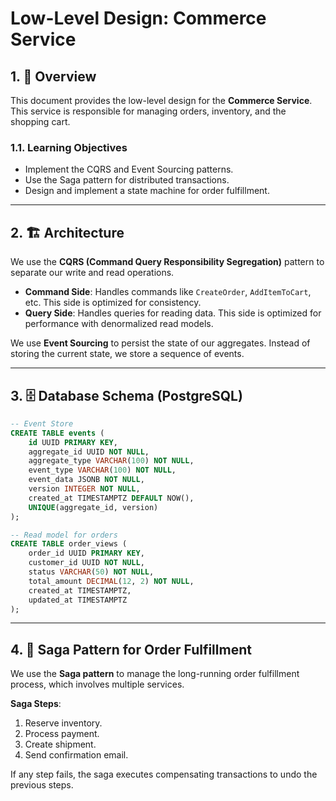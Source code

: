 # Low-Level Design: Commerce Service

## 1. 🎯 Overview

This document provides the low-level design for the **Commerce Service**. This service is responsible for managing orders, inventory, and the shopping cart.

### 1.1. Learning Objectives

-   Implement the CQRS and Event Sourcing patterns.
-   Use the Saga pattern for distributed transactions.
-   Design and implement a state machine for order fulfillment.

---

## 2. 🏗️ Architecture

We use the **CQRS (Command Query Responsibility Segregation)** pattern to separate our write and read operations.

-   **Command Side**: Handles commands like `CreateOrder`, `AddItemToCart`, etc. This side is optimized for consistency.
-   **Query Side**: Handles queries for reading data. This side is optimized for performance with denormalized read models.

We use **Event Sourcing** to persist the state of our aggregates. Instead of storing the current state, we store a sequence of events.

---

## 3. 🗄️ Database Schema (PostgreSQL)

```sql
-- Event Store
CREATE TABLE events (
    id UUID PRIMARY KEY,
    aggregate_id UUID NOT NULL,
    aggregate_type VARCHAR(100) NOT NULL,
    event_type VARCHAR(100) NOT NULL,
    event_data JSONB NOT NULL,
    version INTEGER NOT NULL,
    created_at TIMESTAMPTZ DEFAULT NOW(),
    UNIQUE(aggregate_id, version)
);

-- Read model for orders
CREATE TABLE order_views (
    order_id UUID PRIMARY KEY,
    customer_id UUID NOT NULL,
    status VARCHAR(50) NOT NULL,
    total_amount DECIMAL(12, 2) NOT NULL,
    created_at TIMESTAMPTZ,
    updated_at TIMESTAMPTZ
);
```

---

## 4. 🚀 Saga Pattern for Order Fulfillment

We use the **Saga pattern** to manage the long-running order fulfillment process, which involves multiple services.

**Saga Steps**:
1.  Reserve inventory.
2.  Process payment.
3.  Create shipment.
4.  Send confirmation email.

If any step fails, the saga executes compensating transactions to undo the previous steps.
